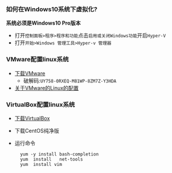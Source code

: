 ### 如何在Windows10系统下虚拟化?
**系统必须是Windows10 Pro版本**
+ 打开`控制面板>程序>程序和功能`点击`启用或关闭Windows功能`开启`Hyper-V`
+ 打开`开始>Windows 管理工具>Hyper-v 管理器`


### VMware配置linux系统
+ [下载VMware](https://download3.vmware.com/software/wkst/file/VMware-workstation-full-15.0.0-10134415.exe)
    - 破解码:`UY758-0RXEQ-M81WP-8ZM7Z-Y3HDA `
+ [关于VMware的Linux的配置](https://www.cnblogs.com/fu-yong/p/9025299.html)

### VirtualBox配置linux系统
+ [下载VirtualBox](https://dl.pconline.com.cn/html_2/1/59/id=46462&pn=0&linkPage=1.html)
+ 下载CentOS纯净版
+ 运行命令
        
        yum -y install bash-completion   
        yum  install   net-tools   
        yum  install vim







